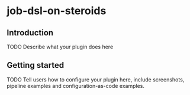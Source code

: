 # job-dsl-on-steroids

## Introduction

TODO Describe what your plugin does here

## Getting started

TODO Tell users how to configure your plugin here, include screenshots, pipeline examples and 
configuration-as-code examples.

